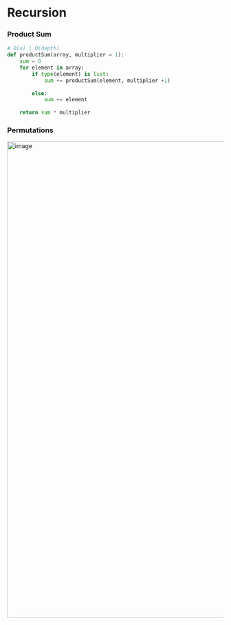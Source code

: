 # Recursion

### Product Sum

```python
# O(n) | O(depth)
def productSum(array, multiplier = 1):
	sum = 0
    for element in array:
		if type(element) is list:
			sum += productSum(element, multiplier +1)
			
		else:
			sum += element
	
	return sum * multiplier
```

### Permutations
<img width="1106" alt="image" src="https://user-images.githubusercontent.com/40586752/204975324-a0b3b311-021d-423f-aba3-f053e2e6c02a.png">

